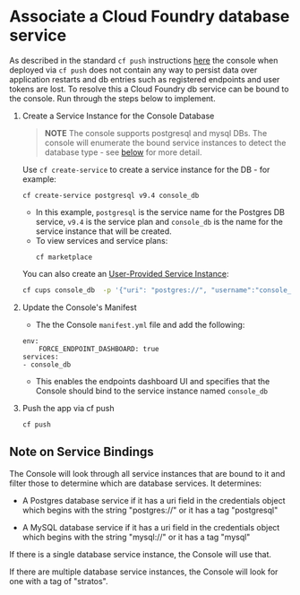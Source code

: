 # Associate a Cloud Foundry database service

As described in the standard `cf push` instructions [here](../README.md) the console when deployed via `cf push`
 does not contain any way to persist data over application restarts and db entries such as registered endpoints
 and user tokens are lost. To resolve this a Cloud Foundry db service can be bound to the console. Run through 
 the steps below to implement.

1. Create a Service Instance for the Console Database

    > **NOTE** The console supports postgresql and mysql DBs. The console will enumerate the bound service instances to detect the database type - see  [below](#note-on-service-bindings) for more detail.

    Use `cf create-service` to create a service instance for the DB - for example:
    ```
    cf create-service postgresql v9.4 console_db
    ```
    * In this example, `postgresql` is the service name for the Postgres DB service, `v9.4` is the service plan and `console_db` is the name for the service instance that will be created. 
    * To view services and service plans:
      ```
      cf marketplace
      ```

    You can also create an [User-Provided Service Instance](https://docs.cloudfoundry.org/devguide/services/user-provided.html):
    ```bash
    cf cups console_db  -p '{"uri": "postgres://", "username":"console_appuser", "password":"***", "hostname":"192.168.12.34", "port":"5432", "dbname":"console_db" }'
    ```
1. Update the Console's Manifest

   * The the Console `manifest.yml` file and add the following:
    ```
    env:
        FORCE_ENDPOINT_DASHBOARD: true
    services:
    - console_db
    ```

    * This enables the endpoints dashboard UI and specifies that the Console should bind to the service instance named `console_db`

1. Push the app via cf push
    ```
    cf push
    ```

    
## Note on Service Bindings

The Console will look through all service instances that are bound to it and filter those to determine which are database services. It determines:

* A Postgres database service if it has a uri field in the credentials object which begins with the string "postgres://" or it has a tag "postgresql"

* A MySQL database service if it has a uri field in the credentials object which begins with the string "mysql://" or it has a tag "mysql"

If there is a single database service instance, the Console will use that.

If there are multiple database service instances, the Console will look for one with a tag of "stratos".
